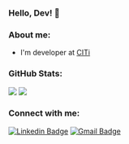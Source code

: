 ### Hello, Dev! 👋

### About me:
- I'm developer at [CITi](https://github.com/CITi-UFPE)

### GitHub Stats: 
[![](https://github-readme-stats.vercel.app/api?username=IgrPhillipe&layout=compact&theme=dark)](https://github.com/IgrPhillipe) [![](https://github-readme-stats.vercel.app/api/top-langs/?username=IgrPhillipe&layout=compact&theme=dark)](https://github.com/IgrPhillipe/github-readme-stats)

### Connect with me:
[![Linkedin Badge](https://img.shields.io/badge/-LinkedIn-blue?style=flat-square&logo=Linkedin&logoColor=white&link=https://www.linkedin.com/in/igrphillipe/)](https://www.linkedin.com/in/igrphillipe/) [![Gmail Badge](https://img.shields.io/badge/-Gmail-D44638?style=flat-square&logo=Gmail&logoColor=white&link=mailto:igrphillipe@gmail.com)](mailto:igrphillipe@gmail.com)
  
